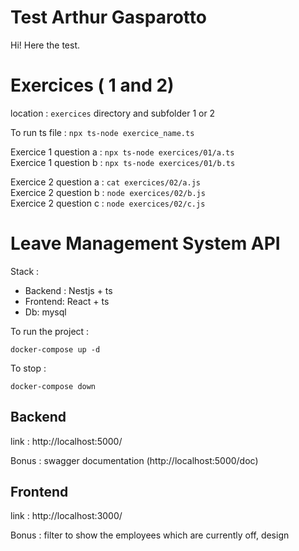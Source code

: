 # Test Arthur Gasparotto

Hi! Here the test.

# Exercices ( 1 and 2)

location : `exercices` directory and subfolder 1 or 2

To run ts file : `npx ts-node exercice_name.ts`

Exercice 1 question a : `npx ts-node exercices/01/a.ts`<br />
Exercice 1 question b : `npx ts-node exercices/01/b.ts`<br />

Exercice 2 question a : `cat exercices/02/a.js`<br />
Exercice 2 question b : `node exercices/02/b.js`<br />
Exercice 2 question c : `node exercices/02/c.js`

# Leave Management System API

Stack :

- Backend : Nestjs + ts
- Frontend: React + ts
- Db: mysql

To run the project :

`docker-compose up -d`

To stop :

`docker-compose down`

## Backend

link : http://localhost:5000/

Bonus : swagger documentation (http://localhost:5000/doc)

## Frontend

link : http://localhost:3000/

Bonus : filter to show the employees which are currently off, design
